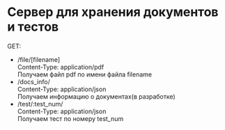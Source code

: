 # Cервер для хранения документов и тестов

GET:
- /file/[filename]<br>
  Content-Type: application/pdf<br>
  Получаем файл pdf по имени файла filename
- /docs_info/<br>
  Content-Type: application/json<br>
  Получаем информацию о документах(в разработке)
- /test/:test_num/<br>
  Content-Type: application/json<br>
  Получаем тест по номеру test_num
